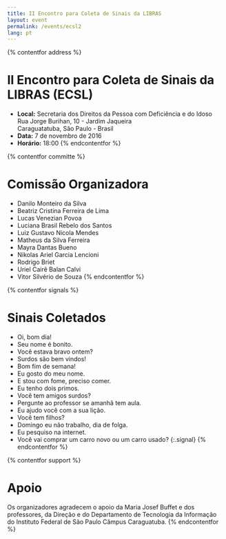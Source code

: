 ```yaml
---
title: II Encontro para Coleta de Sinais da LIBRAS
layout: event
permalink: /events/ecsl2
lang: pt
---
```

{% contentfor address %}
# II Encontro para Coleta de Sinais da LIBRAS (ECSL)
  - **Local:** Secretaria dos Direitos da Pessoa com Deficiência e do Idoso  
  Rua Jorge Burihan, 10 - Jardim Jaqueira  
  Caraguatatuba, São Paulo - Brasil  
  - **Data:** 7 de novembro de 2016
  - **Horário:** 18:00
{% endcontentfor %}

{% contentfor committe %}
# Comissão Organizadora
  - Danilo Monteiro da Silva
  - Beatriz Cristina Ferreira de Lima
  - Lucas Venezian Povoa
  - Luciana Brasil Rebelo dos Santos
  - Luiz Gustavo Nicola Mendes
  - Matheus da Silva Ferreira
  - Mayra Dantas Bueno
  - Nikolas Ariel Garcia Lencioni
  - Rodrigo Briet
  - Uriel Cairê Balan Calvi
  - Vitor Silvério de Souza
{% endcontentfor %}

{% contentfor signals %}
# Sinais Coletados
  - Oi, bom dia!
  - Seu nome é bonito.
  - Você estava bravo ontem?
  - Surdos são bem vindos!
  - Bom fim de semana!
  - Eu gosto do meu nome.
  - E stou com fome, preciso comer.
  - Eu tenho dois primos.
  - Você tem amigos surdos?
  - Pergunte ao professor se amanhã tem aula.
  - Eu ajudo você com a sua lição.
  - Você tem filhos?
  - Domingo eu não trabalho, dia de folga.
  - Eu pesquiso na internet.
  - Você vai comprar um carro novo ou um carro usado?
{:.signal}
{% endcontentfor %}

{% contentfor support %}
# Apoio
Os organizadores agradecem o apoio da Maria Josef Buffet e dos professores, da Direção e do Departamento de Tecnologia da Informação do Instituto Federal de São Paulo Câmpus Caraguatuba.
{% endcontentfor %}
